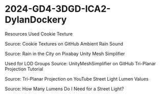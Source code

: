 # 2024-GD4-3DGD-ICA2-DylanDockery
Resources Used
Cookie Texture

Source: Cookie Textures on GitHub
Ambient Rain Sound

Source: Rain in the City on Pixabay
Unity Mesh Simplifier

Used for LOD Groups
Source: UnityMeshSimplifier on GitHub
Tri-Planar Projection Tutorial

Source: Tri-Planar Projection on YouTube
Street Light Lumen Values

Source: How Many Lumens Do I Need for a Street Light?
